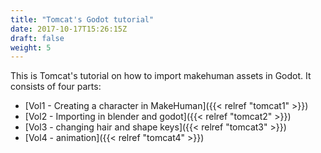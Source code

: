 ```yaml
---
title: "Tomcat's Godot tutorial"
date: 2017-10-17T15:26:15Z
draft: false
weight: 5
---
```


This is Tomcat's tutorial on how to import makehuman assets in Godot. It consists of four parts:

* [Vol1 - Creating a character in MakeHuman]({{< relref "tomcat1" >}})
* [Vol2 - Importing in blender and godot]({{< relref "tomcat2" >}})
* [Vol3 - changing hair and shape keys]({{< relref "tomcat3" >}})
* [Vol4 - animation]({{< relref "tomcat4" >}})
